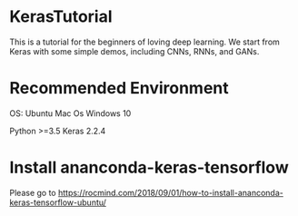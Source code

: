 # KerasTutorial
This is a tutorial for the beginners of loving deep learning. We start from Keras with some simple demos, including CNNs, RNNs, and GANs. 

# Recommended Environment
OS: 
Ubuntu
Mac Os
Windows 10

Python >=3.5
Keras 2.2.4

# Install ananconda-keras-tensorflow

Please go to
https://rocmind.com/2018/09/01/how-to-install-ananconda-keras-tensorflow-ubuntu/


